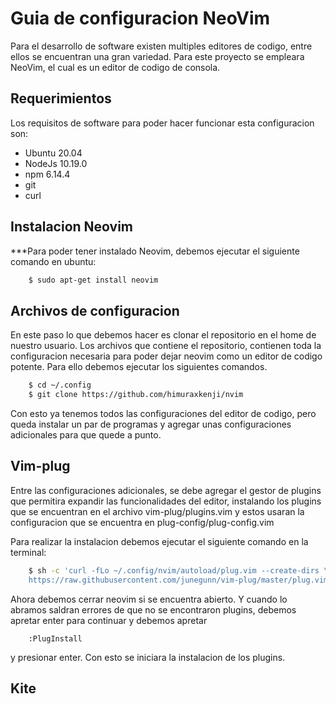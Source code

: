 # Guia de configuracion NeoVim

Para el desarrollo de software existen multiples editores de codigo, entre ellos se 
encuentran una gran variedad. Para este proyecto se empleara NeoVim, el cual es un
editor de codigo de consola.

## Requerimientos
Los requisitos de software para poder hacer funcionar esta configuracion son:
* Ubuntu 20.04
* NodeJs 10.19.0
* npm 6.14.4
* git
* curl

## Instalacion Neovim
***Para poder tener instalado Neovim, debemos ejecutar el siguiente comando en ubuntu:

```bash 
	$ sudo apt-get install neovim
```

## Archivos de configuracion
En este paso lo que debemos hacer es clonar el repositorio en el home de nuestro usuario.
Los archivos que contiene el repositorio, contienen toda la configuracion necesaria
para poder dejar neovim como un editor de codigo potente. Para ello debemos ejecutar
los siguientes comandos.

```bash
	$ cd ~/.config
	$ git clone https://github.com/himuraxkenji/nvim
```

Con esto ya tenemos todos las configuraciones del editor de codigo, pero queda instalar 
un par de programas y agregar unas configuraciones adicionales para que quede a punto.

## Vim-plug
Entre las configuraciones adicionales, se debe agregar el gestor de plugins que permitira
expandir las funcionalidades del editor, instalando los plugins que se encuentran en el 
archivo vim-plug/plugins.vim y estos usaran la configuracion que se encuentra en plug-config/plug-config.vim

Para realizar la instalacion debemos ejecutar el siguiente comando en la terminal:

```bash
	$ sh -c 'curl -fLo ~/.config/nvim/autoload/plug.vim --create-dirs \
	https://raw.githubusercontent.com/junegunn/vim-plug/master/plug.vim'
```

Ahora debemos cerrar neovim si se encuentra abierto. Y cuando lo abramos saldran errores
de que no se encontraron plugins, debemos apretar enter para continuar y debemos apretar

```
	:PlugInstall
```
y presionar enter. Con  esto se iniciara la instalacion de los plugins.


## Kite

